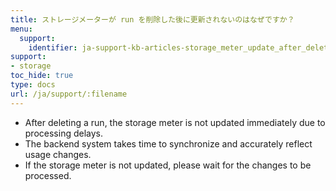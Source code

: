 ```yaml
---
title: ストレージメーターが run を削除した後に更新されないのはなぜですか？
menu:
  support:
    identifier: ja-support-kb-articles-storage_meter_update_after_deleting_runs
support:
- storage
toc_hide: true
type: docs
url: /ja/support/:filename
---
```


- After deleting a run, the storage meter is not updated immediately due to processing delays.
- The backend system takes time to synchronize and accurately reflect usage changes.
- If the storage meter is not updated, please wait for the changes to be processed.